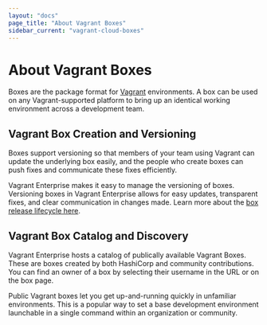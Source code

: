 ```yaml
---
layout: "docs"
page_title: "About Vagrant Boxes"
sidebar_current: "vagrant-cloud-boxes"
---
```


# About Vagrant Boxes

Boxes are the package format for [Vagrant](https://vagrantup.com) environments.
A box can be used on any Vagrant-supported platform to bring up an identical
working environment across a development team.

## Vagrant Box Creation and Versioning

Boxes support versioning so that members of your team using Vagrant can update
the underlying box easily, and the people who create boxes can push fixes and
communicate these fixes efficiently.

Vagrant Enterprise makes it easy to manage the versioning of boxes.  Versioning boxes in
Vagrant Enterprise allows for easy updates, transparent fixes, and clear communication in
changes made. Learn more about the [box release lifecycle
here](/docs/vagrant-cloud/boxes/lifecycle.html).

## Vagrant Box Catalog and Discovery

Vagrant Enterprise hosts a catalog of publically available Vagrant Boxes. These are boxes
created by both HashiCorp and community contributions. You can find an owner of
a box by selecting their username in the URL or on the box page.

Public Vagrant boxes let you get up-and-running quickly in unfamiliar
environments.  This is a popular way to set a base development environment
launchable in a single command within an organization or community.
